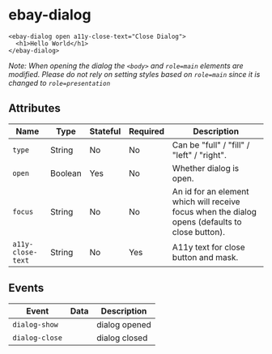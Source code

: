 # ebay-dialog

```marko
<ebay-dialog open a11y-close-text="Close Dialog">
  <h1>Hello World</h1>
</ebay-dialog>
```

*Note: When opening the dialog the `<body>` and `role=main` elements are modified. Please do not rely on setting styles based on `role=main` since it is changed to `role=presentation`*

## Attributes

Name | Type | Stateful | Required | Description
--- | --- | --- | --- | ---
`type` | String | No | No | Can be "full" / "fill" / "left" / "right".
`open` | Boolean | Yes | No | Whether dialog is open.
`focus` | String | No | No | An id for an element which will receive focus when the dialog opens (defaults to close button).
`a11y-close-text` | String | No | Yes | A11y text for close button and mask.

## Events

Event | Data | Description
--- | --- | ---
`dialog-show` |  | dialog opened
`dialog-close` |  | dialog closed

